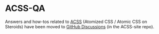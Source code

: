# ACSS-QA

Answers and how-tos related to [ACSS](https://acss.io) (Atomized CSS / Atomic CSS on Steroids) have been moved to [GitHub Discussions](https://github.com/acss-io/acss-site/discussions) (in the ACSS-site repo). 
